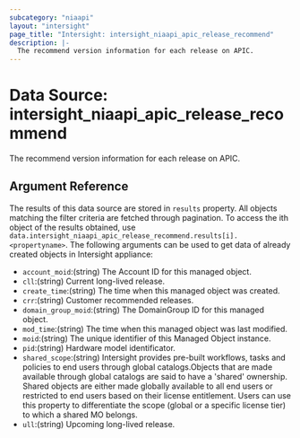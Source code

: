 ```yaml
---
subcategory: "niaapi"
layout: "intersight"
page_title: "Intersight: intersight_niaapi_apic_release_recommend"
description: |-
  The recommend version information for each release on APIC.
---
```


# Data Source: intersight_niaapi_apic_release_recommend
The recommend version information for each release on APIC.
## Argument Reference
The results of this data source are stored in `results` property.
All objects matching the filter criteria are fetched through pagination.
To access the ith object of the results obtained, use `data.intersight_niaapi_apic_release_recommend.results[i].<propertyname>`.
The following arguments can be used to get data of already created objects in Intersight appliance:
* `account_moid`:(string) The Account ID for this managed object. 
* `cll`:(string) Current long-lived release. 
* `create_time`:(string) The time when this managed object was created. 
* `crr`:(string) Customer recommended releases. 
* `domain_group_moid`:(string) The DomainGroup ID for this managed object. 
* `mod_time`:(string) The time when this managed object was last modified. 
* `moid`:(string) The unique identifier of this Managed Object instance. 
* `pid`:(string) Hardware model identificator. 
* `shared_scope`:(string) Intersight provides pre-built workflows, tasks and policies to end users through global catalogs.Objects that are made available through global catalogs are said to have a 'shared' ownership. Shared objects are either made globally available to all end users or restricted to end users based on their license entitlement. Users can use this property to differentiate the scope (global or a specific license tier) to which a shared MO belongs. 
* `ull`:(string) Upcoming long-lived release. 
 